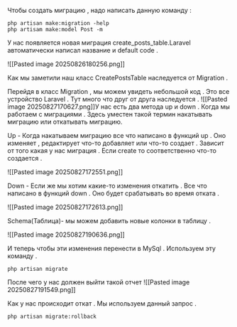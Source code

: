 Чтобы создать миграцию , надо написать данную команду :
```MySql
php artisan make:migration -help
php artisam make:model Post -m
```
У нас появляется новая миграция create_posts_table.Laravel автоматически написал название и default code .

![[Pasted image 20250826180256.png]]

Как мы заметили наш класс CreatePostsTable наследуется от Migration .

Перейдя в класс Migration , мы можем увидеть небольшой код . Это все устройство Laravel . Тут много что друг от друга наследуется . 
![[Pasted image 20250827170627.png]]У нас есть два метода up и down .
Когда мы работаем с миграциями . Здесь уместен такой термин накатывать миграцию или откатывать миграцию. 

Up - Когда накатываем миграцию все что написано в функций up . Оно изменяет  , редактирует что-то добавляет или что-то создает . Зависит от того какая у нас миграция . Если create то соответственно что-то создается .

![[Pasted image 20250827172551.png]]

Down - Если же мы хотим какие-то изменения откатить . Все что написано в функций down . Оно будет срабатывать во время отката . 

![[Pasted image 20250827172613.png]]

Schema(Таблица)- мы можем добавить новые колонки в таблицу .

![[Pasted image 20250827190636.png]]

И теперь чтобы эти изменения перенести в MySql . Используем эту команду .

```MySQL
php artisan migrate
```

После чего у нас должен выйти такой отчет 
![[Pasted image 20250827191549.png]] 

Как у нас происходит откат . Мы используем данный запрос .

```MySql
php artisan migrate:rollback
```